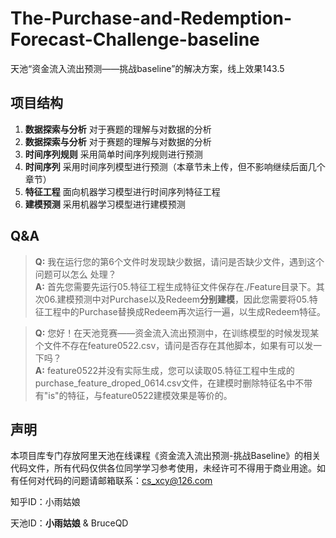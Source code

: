 # The-Purchase-and-Redemption-Forecast-Challenge-baseline
天池“资金流入流出预测——挑战baseline”的解决方案，线上效果143.5

## 项目结构

1. **数据探索与分析** 对于赛题的理解与对数据的分析
2. **数据探索与分析** 对于赛题的理解与对数据的分析
3. **时间序列规则** 采用简单时间序列规则进行预测
4. **时间序列** 采用时间序列模型进行预测（本章节未上传，但不影响继续后面几个章节）
5. **特征工程** 面向机器学习模型进行时间序列特征工程
6. **建模预测** 采用机器学习模型进行建模预测

## Q&A

> **Q:** 我在运行您的第6个文件时发现缺少数据，请问是否缺少文件，遇到这个问题可以怎么 处理？       
> **A:** 首先您需要先运行05.特征工程生成特征文件保存在./Feature目录下。其次06.建模预测中对Purchase以及Redeem**分别建模**，因此您需要将05.特征工程中的Purchase替换成Redeem再次运行一遍，以生成Redeem特征。

> **Q:** 您好！在天池竞赛——资金流入流出预测中，在训练模型的时候发现某个文件不存在feature0522.csv，请问是否存在其他脚本，如果有可以发一下吗？      
> **A:** feature0522并没有实际生成，您可以读取05.特征工程中生成的purchase_feature_droped_0614.csv文件，在建模时删除特征名中不带有"is"的特征，与feature0522建模效果是等价的。


## 声明
本项目库专门存放阿里天池在线课程《资金流入流出预测-挑战Baseline》的相关代码文件，所有代码仅供各位同学学习参考使用，未经许可不得用于商业用途。如有任何对代码的问题请邮箱联系：cs_xcy@126.com

知乎ID：小雨姑娘

天池ID：**小雨姑娘** & BruceQD
